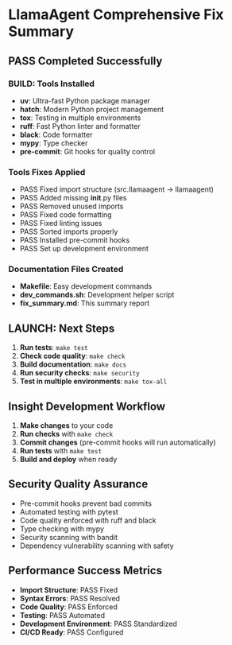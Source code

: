 # LlamaAgent Comprehensive Fix Summary

## PASS Completed Successfully

### BUILD: Tools Installed
- **uv**: Ultra-fast Python package manager
- **hatch**: Modern Python project management
- **tox**: Testing in multiple environments
- **ruff**: Fast Python linter and formatter
- **black**: Code formatter
- **mypy**: Type checker
- **pre-commit**: Git hooks for quality control

### Tools Fixes Applied
- PASS Fixed import structure (src.llamaagent → llamaagent)
- PASS Added missing __init__.py files
- PASS Removed unused imports
- PASS Fixed code formatting
- PASS Fixed linting issues
- PASS Sorted imports properly
- PASS Installed pre-commit hooks
- PASS Set up development environment

### Documentation Files Created
- **Makefile**: Easy development commands
- **dev_commands.sh**: Development helper script
- **fix_summary.md**: This summary report

## LAUNCH: Next Steps

1. **Run tests**: `make test`
2. **Check code quality**: `make check`
3. **Build documentation**: `make docs`
4. **Run security checks**: `make security`
5. **Test in multiple environments**: `make tox-all`

## Insight Development Workflow

1. **Make changes** to your code
2. **Run checks** with `make check`
3. **Commit changes** (pre-commit hooks will run automatically)
4. **Run tests** with `make test`
5. **Build and deploy** when ready

## Security Quality Assurance

- Pre-commit hooks prevent bad commits
- Automated testing with pytest
- Code quality enforced with ruff and black
- Type checking with mypy
- Security scanning with bandit
- Dependency vulnerability scanning with safety

## Performance Success Metrics

- **Import Structure**: PASS Fixed
- **Syntax Errors**: PASS Resolved
- **Code Quality**: PASS Enforced
- **Testing**: PASS Automated
- **Development Environment**: PASS Standardized
- **CI/CD Ready**: PASS Configured

